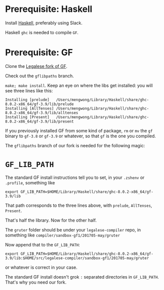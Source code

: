 # Prerequisite: Haskell

Install [Haskell](https://www.haskell.org/downloads), preferably using Slack.

Haskell `ghc` is needed to compile `GF`.

# Prerequisite: GF

Clone the [Legalese fork of GF](https://github.com/legalese/GF/tree/gflibpaths).

Check out the `gflibpaths` branch.

`make; make install`. Keep an eye on where the libs get installed: you will see three lines like this:

```
Installing [prelude]   /Users/mengwong/Library/Haskell/share/ghc-8.0.2-x86_64/gf-3.9/lib/prelude
Installing [AllTenses] /Users/mengwong/Library/Haskell/share/ghc-8.0.2-x86_64/gf-3.9/lib/alltenses
Installing [Present]   /Users/mengwong/Library/Haskell/share/ghc-8.0.2-x86_64/gf-3.9/lib/present
```

If you previously installed GF from some kind of package, `rm` or `mv` the `gf` binary to `gf-3.8` or `gf-3.9` or whatever, so that `gf` is the one you compiled.

The `gflibpaths` branch of our fork is needed for the following magic:

# `GF_LIB_PATH`

The standard GF install instructions tell you to set, in your `.zshenv` or `.profile`, something like

```
export GF_LIB_PATH=$HOME/Library/Haskell/share/ghc-8.0.2-x86_64/gf-3.9/lib
```

That path corresponds to the three lines above, with `prelude`, `AllTenses`, `Present`.

That's half the library. Now for the other half.

The `gruter` folder should be under your `legalese-compiler` repo, in something like `compiler/sandbox-gf1/201705-may/gruter`

Now append that to the `GF_LIB_PATH`:

```
export GF_LIB_PATH=$HOME/Library/Haskell/share/ghc-8.0.2-x86_64/gf-3.9/lib:$HOME/src/legalese-compiler/sandbox-gf1/201705-may/gruter
```

or whatever is correct in your case.

The standard GF install doesn't grok `:` separated directories in `GF_LIB_PATH`. That's why you need our fork.

